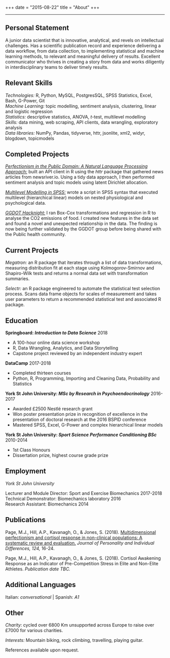 +++
date = "2015-08-22"
title = "About"
+++

***

## Personal Statement

A junior data scientist that is innovative, analytical, and revels on intellectual challenges. Has a scientific publication record and experience delivering a data workflow, from data collection, to implementing statistical and machine learning methods, to relevant and meaningful delivery of results. Excellent communicator who thrives in creating a story from data and works diligently in interdisciplinary teams to deliver timely results.

## Relevant Skills

*Technologies:* R, Python, MySQL, PostgresSQL, SPSS Statistics, Excel, Bash, G-Power, Git   
*Machine Learning:* topic modelling, sentiment analysis, clustering, linear and logistic regression  
*Statistics:* descriptive statistics, ANOVA, *t*-test, multilevel modelling  
*Skills:* data mining, web scraping, API clients, data wrangling, exploratory analysis  
*Data libraries:* NumPy, Pandas, tidyverse, httr, jsonlite, xml2, widyr, blogdown, topicmodels

## Completed Projects

[*Perfectionism in the Public Domain: A Natural Language Processing Approach:*](https://www.mikejohnpage.com/projects/perfectionism-in-the-public-domain-a-natural-language-processing-approach/) built an API client in R using the *httr* package that gathered news articles from newsriver.io. Using a tidy data approach, I then performed sentiment analysis and topic models using latent Dirichlet allocation.

[*Multilevel Modelling in SPSS:*](https://www.mikejohnpage.com/blog/multilevel-modelling-in-spss/) wrote a script in SPSS syntax that executed multilevel (hierarchical linear) models on nested physiological and psychological data.

[*GGDOT Hacknight:*](https://www.mikejohnpage.com/blog/ggdot-hacknight-using-box-cox-transformations-and-regression-to-analyse-the-co2-emissions-of-food/) I ran Box-Cox transformations and regression in R to analyse the CO2 emissions of food. I created new features in the data set and found a novel and unexpected relationship in the data. The finding is now being further validated by the GGDOT group before being shared with the Public health community.

## Current Projects

*Megatron:* an R package that iterates through a list of data transformations, measuring distribution fit at each stage using Kolmogorov-Smirnov and Shapiro-Wilk tests and returns a normal data set with transformation summaries.

*Selectr:* an R package engineered to automate the statistical test selection process. Scans data frame objects for scales of measurement and takes user parameters to return a recommended statistical test and associated R package.

## Education

**Springboard: _Introduction to Data Science_** 2018  

- A 100-hour online data science workshop  
- R, Data Wrangling, Analytics, and Data Storytelling  
- Capstone project reviewed by an independent industry expert  

**DataCamp** 2017-2018  

- Completed thirteen courses  
- Python, R, Programming, Importing and Cleaning Data, Probability and Statistics  

**York St John University: _MSc by Research in Psychoendocrinology_** 2016-2017   

- Awarded £2500 Nestlé research grant  
- Won poster presentation prize in recognition of excellence in the presentation of doctoral research at the 2016 BSPID conference  
- Mastered SPSS, Excel, G-Power and complex hierarchical linear models

**York St John University: _Sport Science Performance Conditioning BSc_** 2010-2014  

- 1st Class Honours  
- Dissertation prize, highest course grade prize  

## Employment

*York St John University*

Lecturer and Module Director: Sport and Exercise Biomechanics 2017-2018  
Technical Demonstrator: Biomechanics laboratory 2016  
Research Assistant: Biomechanics 2014  


## Publications

Page, M.J., Hill, A.P., Kavanagh, O., & Jones, S. (2018). [Multidimensional perfectionism and cortisol response in non-clinical populations: A systematic review and evaluation.](https://doi.org/10.1016/j.paid.2017.11.037) *Journal of Personality and Individual Differences, 124,* 16-24.  

Page, M.J., Hill, A.P., Kavanagh, O., & Jones, S. (2018). Cortisol Awakening Response as an Indicator of Pre-Competition Stress in Elite and Non-Elite Athletes. *Publication date TBC.*

## Additional Languages

Italian: *conversational* | Spanish: *A1*

## Other

*Charity:* cycled over 6800 Km unsupported across Europe to raise over £7000 for various charities.

*Interests:* Mountain biking, rock climbing, travelling, playing guitar.  

References available upon request.

